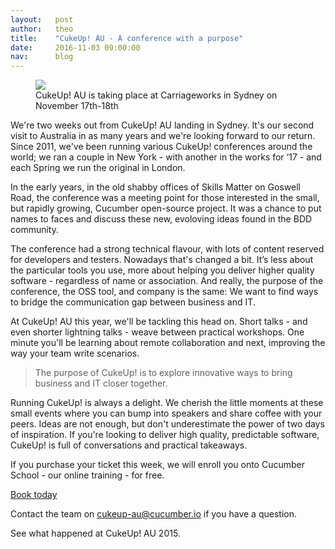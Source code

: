 ```yaml
---
layout:   post
author:   theo
title:    "CukeUp! AU - A conference with a purpose"
date:     2016-11-03 09:00:00
nav:      blog
---
```


<figure>
  <img src="/images/blog/matt-crowd.jpg">
  <figcaption>CukeUp! AU is taking place at Carriageworks in Sydney on November 17th-18th<figcaption>
</figure>


We're two weeks out from CukeUp! AU landing in Sydney. It's our second visit to Australia in as many years and we're looking forward to our return. Since 2011, we've been running various CukeUp! conferences around the world; we ran a couple in New York - with another in the works for ‘17 - and each Spring we run the original in London. 

In the early years, in the old shabby offices of Skills Matter on Goswell Road, the conference was a meeting point for those interested in the small, but rapidly growing, Cucumber open-source project. It was a chance to put names to faces and discuss these new, evoloving ideas found in the BDD community. 

The conference had a strong technical flavour, with lots of content reserved for developers and testers. Nowadays that's changed a bit. It’s less about the particular tools you use, more about helping you deliver higher quality software - regardless of name or association. And really, the purpose of the conference, the OSS tool, and company is the same: We want to find ways to bridge the communication gap between business and IT. 

At CukeUp! AU this year, we'll be tackling this head on. Short talks - and even shorter lightning talks - weave between practical workshops. One minute you'll be learning about remote collaboration and next, improving the way your team write scenarios. 

> The purpose of CukeUp! is to explore innovative ways to bring business and IT closer together. 

Running CukeUp! is always a delight. We cherish the little moments at these small events where you can bump into speakers and share coffee with your peers. Ideas are not enough, but don't underestimate the power of two days of inspiration. If you're looking to deliver high quality, predictable software, CukeUp! is full of conversations and practical takeaways. 

If you purchase your ticket this week, we will enroll you onto Cucumber School - our online training - for free. 

[Book today](https://ti.to/cukeupau/cukeup-au-2016)

Contact the team on cukeup-au@cucumber.io if you have a question.

See what happened at CukeUp! AU 2015.

<script src="//fast.wistia.com/embed/medias/jw69vh3djb.jsonp" async></script><script src="//fast.wistia.com/assets/external/E-v1.js" async></script><div class="wistia_responsive_padding" style="padding:56.25% 0 28px 0;position:relative;"><div class="wistia_responsive_wrapper" style="height:100%;left:0;position:absolute;top:0;width:100%;"><div class="wistia_embed wistia_async_jw69vh3djb videoFoam=true" style="height:100%;width:100%">&nbsp;</div></div></div>


